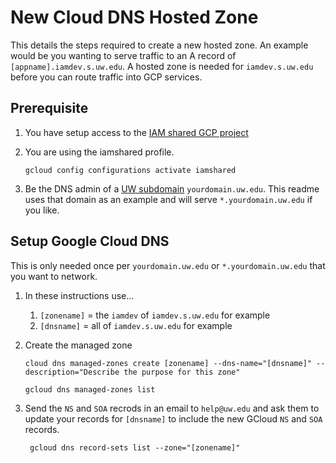 # New Cloud DNS Hosted Zone

This details the steps required to create a new hosted zone.  An example would be you wanting to serve traffic to an A record of `[appname].iamdev.s.uw.edu`.  A hosted zone is needed for `iamdev.s.uw.edu` before you can route traffic into GCP services.

## Prerequisite

1. You have setup access to the [IAM shared GCP project](projects-shared.md)

1. You are using the iamshared profile.

    ```
    gcloud config configurations activate iamshared
    ```

1. Be the DNS admin of a [UW subdomain](https://itconnect.uw.edu/connect/uw-networks/network-addresses/requesting-a-new-subdomain/uw-subdomain/) `yourdomain.uw.edu`.  This readme uses that domain as an example and will serve `*.yourdomain.uw.edu` if you like.

## Setup Google Cloud DNS

This is only needed once per `yourdomain.uw.edu` or `*.yourdomain.uw.edu` that you want to network.

1. In these instructions use...
   1. `[zonename]` = the `iamdev` of `iamdev.s.uw.edu` for example
   1. `[dnsname]` = all of `iamdev.s.uw.edu` for example

1. Create the managed zone

    ```
    cloud dns managed-zones create [zonename] --dns-name="[dnsname]" --description="Describe the purpose for this zone"

    gcloud dns managed-zones list
    ```

1. Send the `NS` and `SOA` recrods in an email to `help@uw.edu` and ask them to update your records for `[dnsname]` to include the new  GCloud `NS` and `SOA` records.

   ```
    gcloud dns record-sets list --zone="[zonename]"
   ```